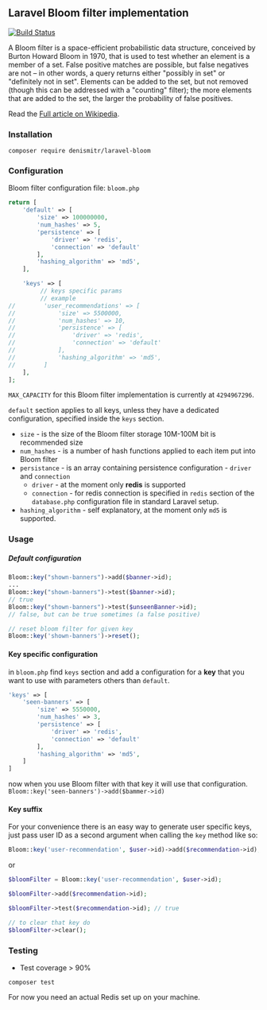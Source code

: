 ## Laravel Bloom filter implementation
[![Build Status](https://travis-ci.org/denismitr/laravel-bloom.svg?branch=master)](https://travis-ci.org/denismitr/laravel-bloom.svg?branch=master)

A Bloom filter is a space-efficient probabilistic data structure, 
conceived by Burton Howard Bloom in 1970, 
that is used to test whether an element is a member of a set. 
False positive matches are possible, but false negatives are not – in other words, 
a query returns either "possibly in set" or "definitely not in set". 
Elements can be added to the set, 
but not removed (though this can be addressed with a "counting" filter); 
the more elements that are added to the set, the larger the probability of false positives. 

Read the [Full article on Wikipedia](https://en.wikipedia.org/wiki/Bloom_filter).

### Installation
`composer require denismitr/laravel-bloom`

### Configuration

Bloom filter configuration file: `bloom.php`

```php
return [
    'default' => [
        'size' => 100000000,
        'num_hashes' => 5,
        'persistence' => [
            'driver' => 'redis',
            'connection' => 'default'
        ],
        'hashing_algorithm' => 'md5',
    ],

    'keys' => [
         // keys specific params
         // example
//        'user_recommendations' => [
//            'size' => 5500000,
//            'num_hashes' => 10,
//            'persistence' => [
//                'driver' => 'redis',
//                'connection' => 'default'
//            ],
//            'hashing_algorithm' => 'md5',
//        ]
    ],
];
```

`MAX_CAPACITY` for this Bloom filter implementation is currently at `4294967296`. 

`default` section applies to all keys, unless they have a dedicated configuration,
specified inside the `keys` section.

- `size` - is the size of the Bloom filter storage 10M-100M bit is recommended size
- `num_hashes` - is a number of hash functions applied to each item put into Bloom filter
- `persistance` - is an array containing persistence configuration - `driver` and `connection`
    - `driver` - at the moment only **redis** is supported
    - `connection` - for redis connection is specified in `redis` section of the `database.php` configuration file in standard Laravel setup.
- `hashing_algorithm` - self explanatory, at the moment only `md5` is supported. 


### Usage

##### Default configuration

```php
Bloom::key("shown-banners")->add($banner->id);
...
Bloom::key("shown-banners")->test($banner->id);
// true
Bloom::key("shown-banners")->test($unseenBanner->id);
// false, but can be true sometimes (a false positive)

// reset bloom filter for given key
Bloom::key('shown-banners')->reset();
```

#### Key specific configuration

in `bloom.php` find `keys` section and add a configuration for a **key** that you want
to use with parameters others than `default`.

```php
'keys' => [
    'seen-banners' => [
        'size' => 5550000,
        'num_hashes' => 3,
        'persistence' => [
            'driver' => 'redis',
            'connection' => 'default'
        ],
        'hashing_algorithm' => 'md5',
    ]    
]
```

now when you use Bloom filter with that key it will use that configuration. 
`Bloom::key('seen-banners')->add($bammer->id)`

#### Key suffix
For your convenience there is an easy way to generate user specific keys, just pass 
user ID as a second argument when calling the `key` method like so:
```php
Bloom::key('user-recommendation', $user->id)->add($recommendation->id);
```

or

```php
$bloomFilter = Bloom::key('user-recommendation', $user->id);

$bloomFilter->add($recommendation->id);

$bloomFilter->test($recommendation->id); // true

// to clear that key do
$bloomFilter->clear();
```

### Testing

- Test coverage > 90%

`composer test`

For now you need an actual Redis set up on your machine.
